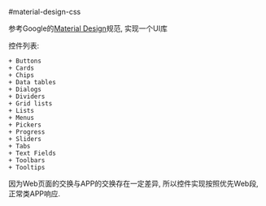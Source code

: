 #material-design-css


参考Google的[Material Design](http://www.google.com/design/spec/material-design/introduction.html)规范, 实现一个UI库

控件列表:

    + Buttons
    + Cards
    + Chips
    + Data tables
    + Dialogs
    + Dividers
    + Grid lists
    + Lists
    + Menus
    + Pickers
    + Progress
    + Sliders
    + Tabs
    + Text Fields
    + Toolbars
    + Tooltips
    
因为Web页面的交换与APP的交换存在一定差异, 所以控件实现按照优先Web段, 正常类APP响应.

